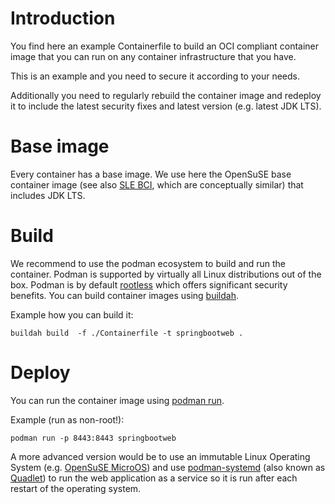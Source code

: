 # Introduction
You find here an example Containerfile to build an OCI compliant container image that you can run on any container infrastructure that you have.

This is an example and you need to secure it according to your needs. 

Additionally you need to regularly rebuild the container image and redeploy it to include the latest security fixes and latest version (e.g. latest JDK LTS).

# Base image
Every container has a base image. We use here the OpenSuSE base container image (see also [SLE BCI](https://opensource.suse.com/bci/), which are conceptually similar) that includes JDK LTS. 

# Build
We recommend to use the podman ecosystem to build and run the container. Podman is supported by virtually all Linux distributions out of the box. Podman is by default [rootless](https://rootlesscontaine.rs/) which offers significant security benefits. You can build container images using [buildah](https://buildah.io/).

Example how you can build it:
```
buildah build  -f ./Containerfile -t springbootweb .
```

# Deploy

You can run the container image using [podman run](https://docs.podman.io/en/latest/markdown/podman-run.1.html).

Example (run as non-root!):
```
podman run -p 8443:8443 springbootweb 
```

A more advanced version would be to use an immutable Linux Operating System (e.g. [OpenSuSE MicroOS](https://microos.opensuse.org/)) and use [podman-systemd](https://docs.podman.io/en/latest/markdown/podman-systemd.unit.5.html) (also known as [Quadlet](https://www.redhat.com/sysadmin/quadlet-podman)) to run the web application as a service so it is run after each restart of the operating system.
